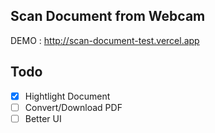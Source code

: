 ## Scan Document from Webcam
DEMO : http://scan-document-test.vercel.app

## Todo
- [x] Hightlight Document
- [ ] Convert/Download PDF
- [ ] Better UI 